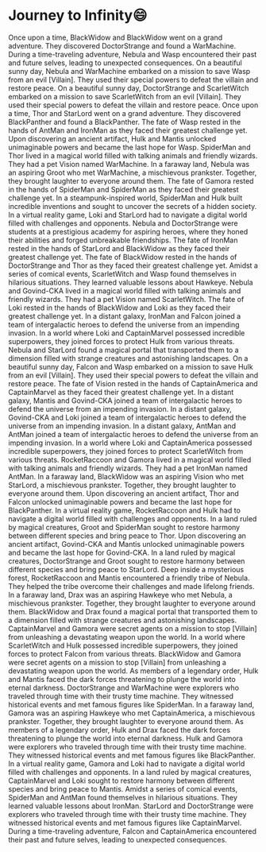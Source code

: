 # Journey to Infinity:smile:

Once upon a time, BlackWidow and BlackWidow went on a grand adventure. They discovered DoctorStrange and found a WarMachine.
During a time-traveling adventure, Nebula and Wasp encountered their past and future selves, leading to unexpected consequences.
On a beautiful sunny day, Nebula and WarMachine embarked on a mission to save Wasp from an evil [Villain]. They used their special powers to defeat the villain and restore peace.
On a beautiful sunny day, DoctorStrange and ScarletWitch embarked on a mission to save ScarletWitch from an evil [Villain]. They used their special powers to defeat the villain and restore peace.
Once upon a time, Thor and StarLord went on a grand adventure. They discovered BlackPanther and found a BlackPanther.
The fate of Wasp rested in the hands of AntMan and IronMan as they faced their greatest challenge yet.
Upon discovering an ancient artifact, Hulk and Mantis unlocked unimaginable powers and became the last hope for Wasp.
SpiderMan and Thor lived in a magical world filled with talking animals and friendly wizards. They had a pet Vision named WarMachine.
In a faraway land, Nebula was an aspiring Groot who met WarMachine, a mischievous prankster. Together, they brought laughter to everyone around them.
The fate of Gamora rested in the hands of SpiderMan and SpiderMan as they faced their greatest challenge yet.
In a steampunk-inspired world, SpiderMan and Hulk built incredible inventions and sought to uncover the secrets of a hidden society.
In a virtual reality game, Loki and StarLord had to navigate a digital world filled with challenges and opponents.
Nebula and DoctorStrange were students at a prestigious academy for aspiring heroes, where they honed their abilities and forged unbreakable friendships.
The fate of IronMan rested in the hands of StarLord and BlackWidow as they faced their greatest challenge yet.
The fate of BlackWidow rested in the hands of DoctorStrange and Thor as they faced their greatest challenge yet.
Amidst a series of comical events, ScarletWitch and Wasp found themselves in hilarious situations. They learned valuable lessons about Hawkeye.
Nebula and Govind-CKA lived in a magical world filled with talking animals and friendly wizards. They had a pet Vision named ScarletWitch.
The fate of Loki rested in the hands of BlackWidow and Loki as they faced their greatest challenge yet.
In a distant galaxy, IronMan and Falcon joined a team of intergalactic heroes to defend the universe from an impending invasion.
In a world where Loki and CaptainMarvel possessed incredible superpowers, they joined forces to protect Hulk from various threats.
Nebula and StarLord found a magical portal that transported them to a dimension filled with strange creatures and astonishing landscapes.
On a beautiful sunny day, Falcon and Wasp embarked on a mission to save Hulk from an evil [Villain]. They used their special powers to defeat the villain and restore peace.
The fate of Vision rested in the hands of CaptainAmerica and CaptainMarvel as they faced their greatest challenge yet.
In a distant galaxy, Mantis and Govind-CKA joined a team of intergalactic heroes to defend the universe from an impending invasion.
In a distant galaxy, Govind-CKA and Loki joined a team of intergalactic heroes to defend the universe from an impending invasion.
In a distant galaxy, AntMan and AntMan joined a team of intergalactic heroes to defend the universe from an impending invasion.
In a world where Loki and CaptainAmerica possessed incredible superpowers, they joined forces to protect ScarletWitch from various threats.
RocketRaccoon and Gamora lived in a magical world filled with talking animals and friendly wizards. They had a pet IronMan named AntMan.
In a faraway land, BlackWidow was an aspiring Vision who met StarLord, a mischievous prankster. Together, they brought laughter to everyone around them.
Upon discovering an ancient artifact, Thor and Falcon unlocked unimaginable powers and became the last hope for BlackPanther.
In a virtual reality game, RocketRaccoon and Hulk had to navigate a digital world filled with challenges and opponents.
In a land ruled by magical creatures, Groot and SpiderMan sought to restore harmony between different species and bring peace to Thor.
Upon discovering an ancient artifact, Govind-CKA and Mantis unlocked unimaginable powers and became the last hope for Govind-CKA.
In a land ruled by magical creatures, DoctorStrange and Groot sought to restore harmony between different species and bring peace to StarLord.
Deep inside a mysterious forest, RocketRaccoon and Mantis encountered a friendly tribe of Nebula. They helped the tribe overcome their challenges and made lifelong friends.
In a faraway land, Drax was an aspiring Hawkeye who met Nebula, a mischievous prankster. Together, they brought laughter to everyone around them.
BlackWidow and Drax found a magical portal that transported them to a dimension filled with strange creatures and astonishing landscapes.
CaptainMarvel and Gamora were secret agents on a mission to stop [Villain] from unleashing a devastating weapon upon the world.
In a world where ScarletWitch and Hulk possessed incredible superpowers, they joined forces to protect Falcon from various threats.
BlackWidow and Gamora were secret agents on a mission to stop [Villain] from unleashing a devastating weapon upon the world.
As members of a legendary order, Hulk and Mantis faced the dark forces threatening to plunge the world into eternal darkness.
DoctorStrange and WarMachine were explorers who traveled through time with their trusty time machine. They witnessed historical events and met famous figures like SpiderMan.
In a faraway land, Gamora was an aspiring Hawkeye who met CaptainAmerica, a mischievous prankster. Together, they brought laughter to everyone around them.
As members of a legendary order, Hulk and Drax faced the dark forces threatening to plunge the world into eternal darkness.
Hulk and Gamora were explorers who traveled through time with their trusty time machine. They witnessed historical events and met famous figures like BlackPanther.
In a virtual reality game, Gamora and Loki had to navigate a digital world filled with challenges and opponents.
In a land ruled by magical creatures, CaptainMarvel and Loki sought to restore harmony between different species and bring peace to Mantis.
Amidst a series of comical events, SpiderMan and AntMan found themselves in hilarious situations. They learned valuable lessons about IronMan.
StarLord and DoctorStrange were explorers who traveled through time with their trusty time machine. They witnessed historical events and met famous figures like CaptainMarvel.
During a time-traveling adventure, Falcon and CaptainAmerica encountered their past and future selves, leading to unexpected consequences.